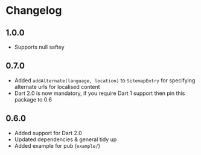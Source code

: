 # Changelog

## 1.0.0

- Supports null saftey

## 0.7.0

- Added `addAlternate(language, location)` to `SitemapEntry` for specifying alternate urls for localised content
- Dart 2.0 is now mandatory, if you require Dart 1 support then pin this package to 0.6

## 0.6.0

- Added support for Dart 2.0
- Updated dependencies & general tidy up
- Added example for pub (`example/`)

